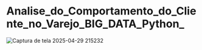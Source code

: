 # Analise_do_Comportamento_do_Cliente_no_Varejo_BIG_DATA_Python_
![Captura de tela 2025-04-29 215232](https://github.com/user-attachments/assets/d2bafed9-a9c3-4d7a-b9e0-590a8abfc92b)
